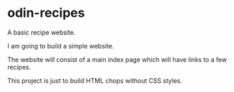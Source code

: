 # odin-recipes
A basic recipe website. 

I am going to build a simple website.

The website will consist of a main index page which will have links to a few recipes.  

This project is just to build HTML chops without CSS styles.